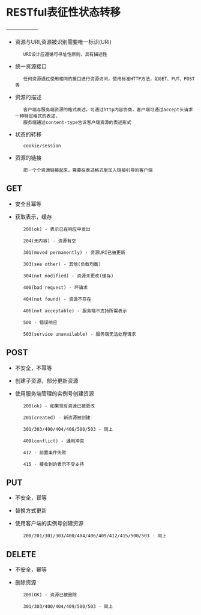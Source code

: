 # RESTful表征性状态转移
——————
* 资源与URI,资源被识别需要唯一标识(URI)

         URI设计应遵循可寻址性原则，具有描述性

* 统一资源接口

         任何资源通过使用相同的接口进行资源访问，使用标准HTTP方法，如GET、PUT、POST等

* 资源的描述
         
         客户端与服务端资源的格式表述，可通过http内容协商，客户端可通过accept头请求一种特定格式的表述，
         服务端通过content-type告诉客户端资源的表述形式
         
* 状态的转移
         
         cookie/session
         
* 资源的链接 

         把一个个资源链接起来，需要在表述格式里加入链接引导的客户端
         
## GET

* 安全且幂等

* 获取表示，缓存

         200(ok) - 表示已在响应中发出
         
         204(无内容) - 资源有空 
         
         301(moved permanently) - 资源URI已被更新
         
         303(see other) - 其他(负载均衡)
         
         304(not modified) - 资源未更改(缓存)
         
         400(bad request) - 坏请求
         
         404(not found) - 资源不存在
         
         406(not acceptable) - 服务端不支持所需表示
         
         500 - 错误响应
         
         503(service unavailable) - 服务端无法处理请求
         
## POST
 
* 不安全，不幂等

* 创建子资源，部分更新资源

* 使用服务端管理的实例号创建资源


         200(ok) - 如果现有资源已被更改
         
         201(created) - 新资源被创建
         
         301/303/400/404/406/500/503 - 同上
         
         409(conflict) - 通用冲突
         
         412 - 前置条件失败
         
         415 - 接收到的表示不受支持
         
## PUT 

* 不安全，幂等

* 替换方式更新

* 使用客户端的实例号创建资源


         200/201/301/303/400/404/406/409/412/415/500/503 - 同上
         
## DELETE 

* 不安全，幂等

* 删除资源

         200(OK) - 资源已被删除
         
         301/303/400/404/409/500/503 - 同上
         

         
